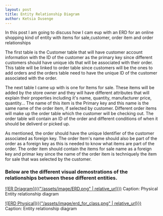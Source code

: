 ```yaml
---
layout: post
title: Entity Relationship Diagram
author: Ketsia Dusenge
---
```

In this post I am going to discuss how I cam eup with an ERD for an online shopping kind of entity with items for sale,customer, order item and order relationships


The first table is the Customer table that will have customer account information with the ID of the customer as the primary key since different customers should have unique ids that will be associated with their order. This table will be linked to order table since customers will be the ones to add orders and the orders table need to have the unique ID of the customer associated with the order.

The next table I came up with is one for Items for sale. These items will be added by the store owner and they will have different attributes that will explain their properties including it's name, quantity, manufacturer price, quantity... The name of this item is the Primary key and this name is the same name of the order item, if selected by customer. Different order items will make up the order table which the customer will be checking out. The order table will contain an ID of the order and different conditions of when it should be deliverd or picked up.

As mentioned, the order should have the unique Identifier of the customer associated as foreign key. The order Item's name should also be part of the order as a foreign key as this is needed to know what items are part of the order. The order item should contain the items for sale name as a foreign key and primar key since the name of the order item is techniquely the item for sale that was selected by the customer.

### Below are the different visual demostrations of the relationships between these different entities.





[![ER Driagram]({{"/assets/image/ERD.png" | relative_url}})](#)
Caption: Physical Entity relationship diagram

[![ERD Physical]({{"/assets/image/erd_for_class.png" | relative_url}})](#)
Caption: Entity relationship diagram